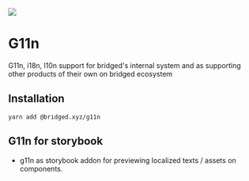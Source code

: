 ![](./branding/g11n-cover-shaed.png)



# G11n

G11n, i18n, l10n support for bridged's internal system and as supporting other products of their own on bridged ecosystem


## Installation
```
yarn add @bridged.xyz/g11n
```


## G11n for storybook

- g11n as storybook addon for previewing localized texts / assets on components.
